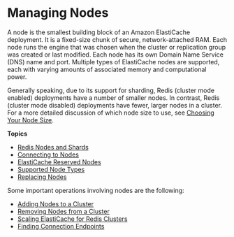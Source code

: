 # Managing Nodes<a name="CacheNodes"></a>

A node is the smallest building block of an Amazon ElastiCache deployment\. It is a fixed\-size chunk of secure, network\-attached RAM\. Each node runs the engine that was chosen when the cluster or replication group was created or last modified\. Each node has its own Domain Name Service \(DNS\) name and port\. Multiple types of ElastiCache nodes are supported, each with varying amounts of associated memory and computational power\.

Generally speaking, due to its support for sharding, Redis \(cluster mode enabled\) deployments have a number of smaller nodes\. In contrast, Redis \(cluster mode disabled\) deployments have fewer, larger nodes in a cluster\. For a more detailed discussion of which node size to use, see [Choosing Your Node Size](nodes-select-size.md#CacheNodes.SelectSize)\. 

**Topics**
+ [Redis Nodes and Shards](CacheNodes.NodeGroups.md)
+ [Connecting to Nodes](nodes-connecting.md)
+ [ElastiCache Reserved Nodes](CacheNodes.Reserved.md)
+ [Supported Node Types](CacheNodes.SupportedTypes.md)
+ [Replacing Nodes](CacheNodes.NodeReplacement.md)

Some important operations involving nodes are the following: 
+ [Adding Nodes to a Cluster](Clusters.AddNode.md)
+ [Removing Nodes from a Cluster](Clusters.DeleteNode.md)
+ [Scaling ElastiCache for Redis Clusters](Scaling.md)
+ [Finding Connection Endpoints](Endpoints.md)